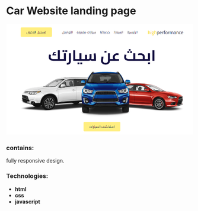 # Car Website landing page

![home image](https://github.com/fasdjkherig/arabic-car-website-js/blob/master/images/cover%20image.png)

### contains:
 fully responsive design.

### Technologies:

- **html**
- **css**
- **javascript**
